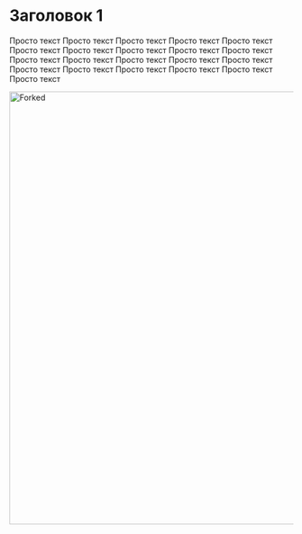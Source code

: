
# Заголовок 1
Просто текст Просто текст Просто текст Просто текст Просто текст Просто текст Просто текст Просто текст Просто текст Просто текст Просто текст Просто текст Просто текст Просто текст Просто текст Просто текст Просто текст Просто текст Просто текст Просто текст Просто текст

<img width="769" alt="Forked" src="https://cloud.githubusercontent.com/assets/259739/20264122/f63219a6-aa7a-11e6-945a-89818fc7c014.png">
